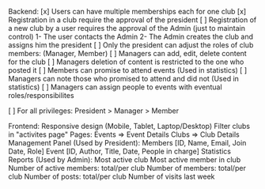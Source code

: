 Backend:
[x] Users can have multiple memberships each for one club
[x] Registration in a club require the approval of the president
[ ] Registration of a new club by a user requires the approval of the Admin (just to maintain control)
	1- The user contacts the Admin
	2- The Admin creates the club and assigns him the president
[ ] Only the president can adjust the roles of club members: (Manager, Member)
[ ] Managers can add, edit, delete content for the club
[ ] Managers deletion of content is restricted to the one who posted it
[ ] Members can promise to attend events (Used in statistics)
[ ] Managers can note those who promised to attend and did not (Used in statistics)
[ ] Managers can assign people to events with eventual roles/responsibilites


[ ] For all privileges: President > Manager > Member

Frontend:
Responsive design (Mobile, Tablet, Laptop/Desktop)
Filter clubs in "activites page"
Pages:
	Events => Event Details
	Clubs => Club Details
	Management Panel (Used by President):
		Members [ID, Name, Email, Join Date, Role]
		Event [ID, Author, Title, Date, People in charge]
Statistics Reports (Used by Admin):
	Most active club
	Most active member in club
	Number of active members: total/per club
	Number of members: total/per club
	Number of posts: total/per club
	Number of visits last week
	